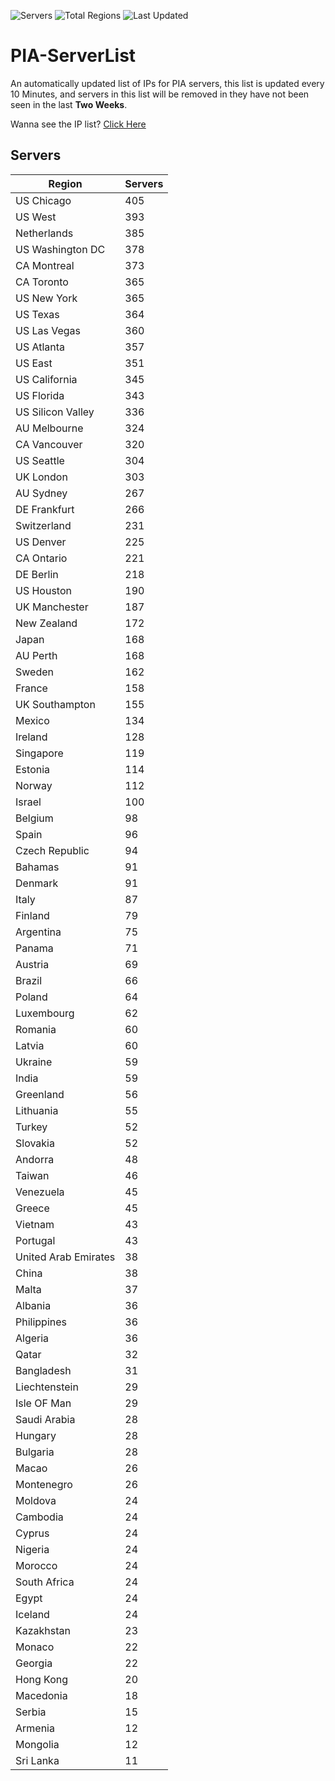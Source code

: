 ![Servers](https://img.shields.io/badge/Servers-12,457-darkgreen)
![Total Regions](https://img.shields.io/badge/Total_Regions-97-darkgreen)
![Last Updated](https://img.shields.io/badge/Last_Updated-December_16_2024_06:31_EST-darkgreen)

# PIA-ServerList
An automatically updated list of IPs for PIA servers, this list is updated every 10 Minutes, and servers in this list will be removed in they have not been seen in the last **Two Weeks**.

Wanna see the IP list? [Click Here](./servers.json)

## Servers
| Region               | Servers |
|----------------------|---------|
| US Chicago | 405 |
| US West | 393 |
| Netherlands | 385 |
| US Washington DC | 378 |
| CA Montreal | 373 |
| CA Toronto | 365 |
| US New York | 365 |
| US Texas | 364 |
| US Las Vegas | 360 |
| US Atlanta | 357 |
| US East | 351 |
| US California | 345 |
| US Florida | 343 |
| US Silicon Valley | 336 |
| AU Melbourne | 324 |
| CA Vancouver | 320 |
| US Seattle | 304 |
| UK London | 303 |
| AU Sydney | 267 |
| DE Frankfurt | 266 |
| Switzerland | 231 |
| US Denver | 225 |
| CA Ontario | 221 |
| DE Berlin | 218 |
| US Houston | 190 |
| UK Manchester | 187 |
| New Zealand | 172 |
| Japan | 168 |
| AU Perth | 168 |
| Sweden | 162 |
| France | 158 |
| UK Southampton | 155 |
| Mexico | 134 |
| Ireland | 128 |
| Singapore | 119 |
| Estonia | 114 |
| Norway | 112 |
| Israel | 100 |
| Belgium | 98 |
| Spain | 96 |
| Czech Republic | 94 |
| Bahamas | 91 |
| Denmark | 91 |
| Italy | 87 |
| Finland | 79 |
| Argentina | 75 |
| Panama | 71 |
| Austria | 69 |
| Brazil | 66 |
| Poland | 64 |
| Luxembourg | 62 |
| Romania | 60 |
| Latvia | 60 |
| Ukraine | 59 |
| India | 59 |
| Greenland | 56 |
| Lithuania | 55 |
| Turkey | 52 |
| Slovakia | 52 |
| Andorra | 48 |
| Taiwan | 46 |
| Venezuela | 45 |
| Greece | 45 |
| Vietnam | 43 |
| Portugal | 43 |
| United Arab Emirates | 38 |
| China | 38 |
| Malta | 37 |
| Albania | 36 |
| Philippines | 36 |
| Algeria | 36 |
| Qatar | 32 |
| Bangladesh | 31 |
| Liechtenstein | 29 |
| Isle OF Man | 29 |
| Saudi Arabia | 28 |
| Hungary | 28 |
| Bulgaria | 28 |
| Macao | 26 |
| Montenegro | 26 |
| Moldova | 24 |
| Cambodia | 24 |
| Cyprus | 24 |
| Nigeria | 24 |
| Morocco | 24 |
| South Africa | 24 |
| Egypt | 24 |
| Iceland | 24 |
| Kazakhstan | 23 |
| Monaco | 22 |
| Georgia | 22 |
| Hong Kong | 20 |
| Macedonia | 18 |
| Serbia | 15 |
| Armenia | 12 |
| Mongolia | 12 |
| Sri Lanka | 11 |